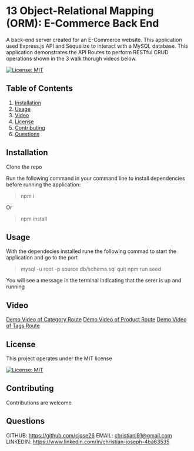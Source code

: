 # 13 Object-Relational Mapping (ORM): E-Commerce Back End

A back-end server created for an E-Commerce website. This application used Express.js API and Sequelize to interact with a MySQL database. This application demonstrates the API Routes to perform RESTful CRUD operations shown in the 3 walk thorugh videos below.

[![License: MIT](https://img.shields.io/badge/License-MIT-yellow.svg)](https://opensource.org/licenses/MIT)

## Table of Contents

1. [Installation](#Installation)
2. [Usage](#Usage)
3. [Video](#Video)
4. [License](#License)
5. [Contributing](#Contributing)
6. [Questions](#Questions)

## Installation

Clone the repo

Run the following command in your command line to install dependencies before running the application:

> npm i

Or

> npm install

## Usage

With the dependecies installed rune the following commad to start the application and go to the port

> mysql -u root -p
> source db/schema.sql
> quit
> npm run seed

You will see a message in the terminal indicating that the serer is up and running

## Video

<a href="https://drive.google.com/file/d/1qRS1qoOJf84YW04zDFQPAfeDjrLjWTUi/view">Demo Video of Category Route</a>
<a href="https://drive.google.com/file/d/1aP5Lmvak5RjvcKXFZ0HdJZaz0jgDpcHN/view">Demo Video of Product Route</a>
<a href="https://drive.google.com/file/d/1aP5Lmvak5RjvcKXFZ0HdJZaz0jgDpcHN/view">Demo Video of Tags Route</a>

## License

This project operates under the MIT license

[![License: MIT](https://img.shields.io/badge/License-MIT-yellow.svg)](https://opensource.org/licenses/MIT)

## Contributing

Contributions are welcome

## Questions

GITHUB: https://github.com/cjose26
EMAIL: christianj91@gmail.com
LINKEDIN: https://www.linkedin.com/in/christian-joseph-4ba63535
